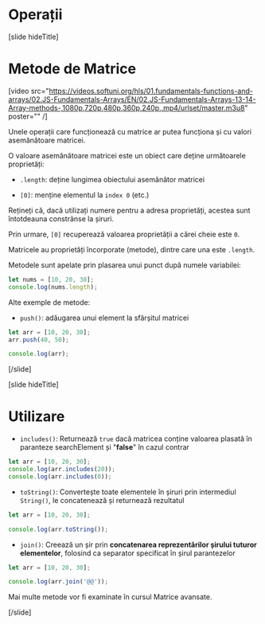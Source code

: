 # Operații

[slide hideTitle]
# Metode de Matrice
[video src="https://videos.softuni.org/hls/01.fundamentals-functions-and-arrays/02.JS-Fundamentals-Arrays/EN/02.JS-Fundamentals-Arrays-13-14-Array-methods-,1080p,720p,480p,360p,240p,.mp4/urlset/master.m3u8" poster="" /]

Unele operații care funcționează cu matrice ar putea funcționa și cu valori asemănătoare matricei.

O valoare asemănătoare matricei este un obiect care deține următoarele proprietăți:

- `.length`: deține lungimea obiectului asemănător matricei

- `[0]`: menține elementul la `index 0` (etc.)

Rețineți că, dacă utilizați numere pentru a adresa proprietăți, acestea sunt întotdeauna constrânse la șiruri.

Prin urmare, `[0]` recuperează valoarea proprietății a cărei cheie este `0`.

Matricele au proprietăți încorporate (metode), dintre care una este `.length`.

Metodele sunt apelate prin plasarea unui punct după numele variabilei: 

``` js live
let nums = [10, 20, 30];
console.log(nums.length);
```
Alte exemple de metode:

- `push()`: adăugarea unui element la sfârșitul matricei 

``` js live
let arr = [10, 20, 30];
arr.push(40, 50);

console.log(arr);
```

[/slide]

[slide hideTitle]
# Utilizare


- `includes()`: Returnează `true` dacă matricea conține valoarea plasată în paranteze searchElement și "**false**" în cazul contrar

``` js live
let arr = [10, 20, 30];
console.log(arr.includes(20));
console.log(arr.includes(0));
```

- `toString()`: Convertește toate elementele în șiruri prin intermediul `String()`, le concatenează și returnează rezultatul

``` js live
let arr = [10, 20, 30];

console.log(arr.toString());
```

- `join()`: Creează un șir prin **concatenarea reprezentărilor șirului tuturor elementelor**, folosind ca separator specificat în șirul parantezelor


``` js live
let arr = [10, 20, 30];

console.log(arr.join('@@'));
```

Mai multe metode vor fi examinate în cursul Matrice avansate. 

[/slide]
